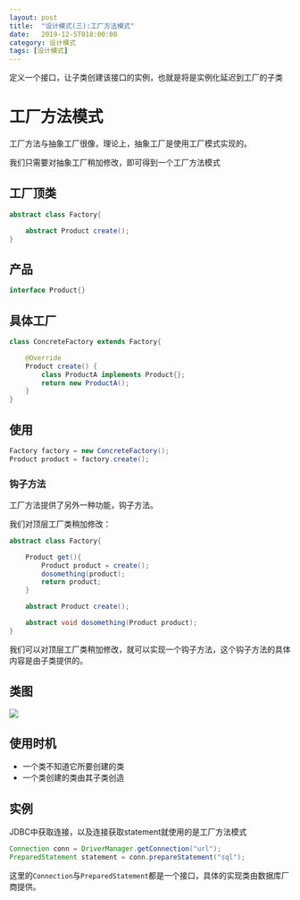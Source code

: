 ```yaml
---
layout: post
title:  "设计模式(三):工厂方法模式"
date:   2019-12-5T018:00:00
category: 设计模式
tags: [设计模式]
---
```


定义一个接口，让子类创建该接口的实例，也就是将是实例化延迟到工厂的子类

# 工厂方法模式

工厂方法与抽象工厂很像，理论上，抽象工厂是使用工厂模式实现的。

我们只需要对抽象工厂稍加修改，即可得到一个工厂方法模式

## 工厂顶类

```java
abstract class Factory{

    abstract Product create();
}
```

## 产品

```java
interface Product{}
```

## 具体工厂

```java
class ConcreteFactory extends Factory{

    @Override
    Product create() {
        class ProductA implements Product{};
        return new ProductA();
    }
}
```

## 使用

```java
Factory factory = new ConcreteFactory();
Product product = factory.create();
```

### 钩子方法

工厂方法提供了另外一种功能，钩子方法。

我们对顶层工厂类稍加修改：

```java
abstract class Factory{

    Product get(){
        Product product = create();
        dosomething(product);
        return product;
    }

    abstract Product create();

    abstract void dosomething(Product product);
}
```

我们可以对顶层工厂类稍加修改，就可以实现一个钩子方法，这个钩子方法的具体内容是由子类提供的。

## 类图

![](https://images0.cnblogs.com/i/657084/201408/202109111907872.png)

## 使用时机

- 一个类不知道它所要创建的类
- 一个类创建的类由其子类创造

## 实例

JDBC中获取连接，以及连接获取statement就使用的是工厂方法模式

```java
Connection conn = DriverManager.getConnection("url");
PreparedStatement statement = conn.prepareStatement("sql");
```

这里的`Connection`与`PreparedStatement`都是一个接口，具体的实现类由数据库厂商提供。



